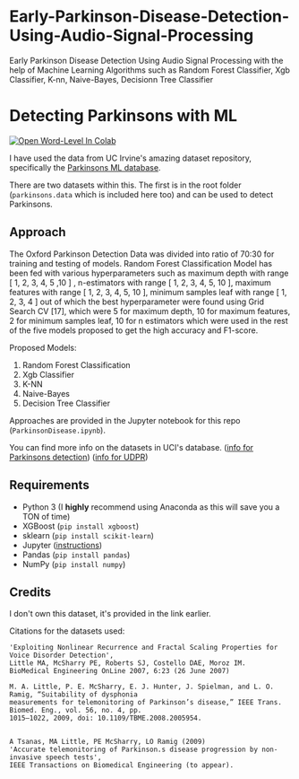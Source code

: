 # Early-Parkinson-Disease-Detection-Using-Audio-Signal-Processing
Early Parkinson Disease Detection Using Audio Signal Processing with the help of Machine Learning Algorithms such as Random Forest Classifier,  Xgb Classifier, K-nn, Naive-Bayes, Decisionn Tree Classifier

# Detecting Parkinsons with ML
[![Open Word-Level In Colab](https://colab.research.google.com/assets/colab-badge.svg)](https://colab.research.google.com/github/pshah123/parkinsons-AI/blob/master/Train.ipynb)

I have used the data from UC Irvine's amazing dataset repository, specifically the [Parkinsons ML database](https://archive.ics.uci.edu/ml/machine-learning-databases/parkinsons/).

There are two datasets within this. The first is in the root folder (`parkinsons.data` which is included here too) and can be used to detect Parkinsons. 

## Approach

The Oxford Parkinson Detection Data was divided into ratio of 70:30 for training and testing of models.
Random Forest Classification Model has been fed with various hyperparameters such as maximum depth
with range [ 1, 2, 3, 4, 5 ,10 ] , n-estimators with range [ 1, 2, 3, 4, 5, 10 ], maximum features with range [
1, 2, 3, 4, 5, 10 ], minimum samples leaf with range [ 1, 2, 3, 4 ] out of which the best hyperparameter were
found using Grid Search CV [17], which were 5 for maximum depth, 10 for maximum features, 2 for
minimum samples leaf, 10 for n estimators which were used in the rest of the five models proposed to get
the high accuracy and F1-score.

Proposed Models:
1. Random Forest Classification
2. Xgb Classifier
3. K-NN
4. Naive-Bayes
5. Decision Tree Classifier

Approaches are provided in the Jupyter notebook for this repo (`ParkinsonDisease.ipynb`).

You can find more info on the datasets in UCI's database. ([info for Parkinsons detection](https://archive.ics.uci.edu/ml/machine-learning-databases/parkinsons/parkinsons.names)) ([info for UDPR](https://archive.ics.uci.edu/ml/machine-learning-databases/parkinsons/telemonitoring/parkinsons_updrs.names))

## Requirements

- Python 3 (I **highly** recommend using Anaconda as this will save you a TON of time)
- XGBoost (`pip install xgboost`)
- sklearn (`pip install scikit-learn`)
- Jupyter ([instructions](http://jupyter.org/install))
- Pandas (`pip install pandas`)
- NumPy (`pip install numpy`)

## Credits

I don't own this dataset, it's provided in the link earlier.

Citations for the datasets used:

```
'Exploiting Nonlinear Recurrence and Fractal Scaling Properties for Voice Disorder Detection', 
Little MA, McSharry PE, Roberts SJ, Costello DAE, Moroz IM. 
BioMedical Engineering OnLine 2007, 6:23 (26 June 2007)
```

```
M. A. Little, P. E. McSharry, E. J. Hunter, J. Spielman, and L. O. Ramig, “Suitability of dysphonia
measurements for telemonitoring of Parkinson’s disease,” IEEE Trans. Biomed. Eng., vol. 56, no. 4, pp.
1015–1022, 2009, doi: 10.1109/TBME.2008.2005954.


A Tsanas, MA Little, PE McSharry, LO Ramig (2009)
'Accurate telemonitoring of Parkinson.s disease progression by non-invasive speech tests',
IEEE Transactions on Biomedical Engineering (to appear).
```


